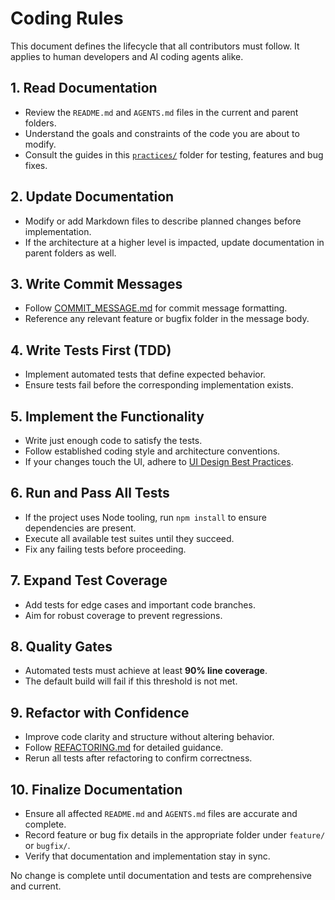 # Coding Rules

This document defines the lifecycle that all contributors must follow. It applies to human developers and AI coding agents alike.

## 1. Read Documentation
- Review the `README.md` and `AGENTS.md` files in the current and parent folders.
- Understand the goals and constraints of the code you are about to modify.
- Consult the guides in this [`practices/`](.) folder for testing, features and bug fixes.

## 2. Update Documentation
- Modify or add Markdown files to describe planned changes before implementation.
- If the architecture at a higher level is impacted, update documentation in parent folders as well.

## 3. Write Commit Messages
- Follow [COMMIT_MESSAGE.md](COMMIT_MESSAGE.md) for commit message formatting.
- Reference any relevant feature or bugfix folder in the message body.
## 4. Write Tests First (TDD)
- Implement automated tests that define expected behavior.
- Ensure tests fail before the corresponding implementation exists.

## 5. Implement the Functionality
- Write just enough code to satisfy the tests.
- Follow established coding style and architecture conventions.
- If your changes touch the UI, adhere to [UI Design Best Practices](UI.md).

## 6. Run and Pass All Tests
- If the project uses Node tooling, run `npm install` to ensure dependencies are present.
- Execute all available test suites until they succeed.
- Fix any failing tests before proceeding.

## 7. Expand Test Coverage
- Add tests for edge cases and important code branches.
- Aim for robust coverage to prevent regressions.

## 8. Quality Gates
- Automated tests must achieve at least **90% line coverage**.
- The default build will fail if this threshold is not met.

## 9. Refactor with Confidence
- Improve code clarity and structure without altering behavior.
- Follow [REFACTORING.md](REFACTORING.md) for detailed guidance.
- Rerun all tests after refactoring to confirm correctness.

## 10. Finalize Documentation
- Ensure all affected `README.md` and `AGENTS.md` files are accurate and complete.
- Record feature or bug fix details in the appropriate folder under `feature/` or `bugfix/`.
- Verify that documentation and implementation stay in sync.

No change is complete until documentation and tests are comprehensive and current.
